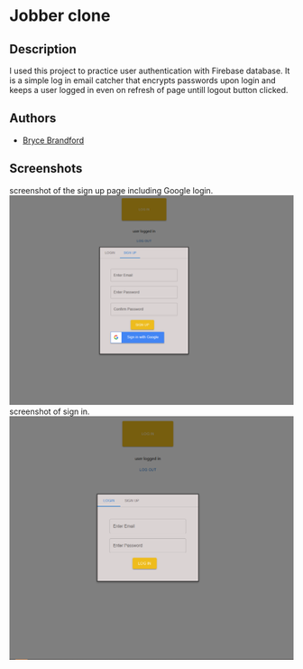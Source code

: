 # Jobber clone

## Description

I used this project to practice user authentication with Firebase database. It is a simple log in email catcher that encrypts passwords upon login and keeps a user logged in even on refresh of page untill logout button clicked.

## Authors
- [Bryce Brandford](https://github.com/BBrandford11)



## Screenshots
screenshot of the sign up page including Google login.
!["screenshot of new product added to database"](https://github.com/BBrandford11/Oauth-FirebasePractice/blob/master/public/photos/sign%20up.png?raw=true)
screenshot of sign in.
!["screenshot of creating main page showing new product creation."](https://github.com/BBrandford11/Oauth-FirebasePractice/blob/master/public/photos/sign%20in.png?raw=true)


